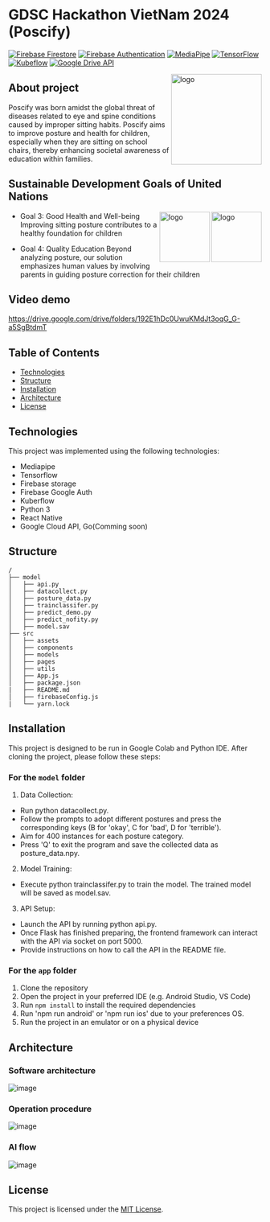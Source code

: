 
# GDSC Hackathon VietNam 2024 (Poscify)

[![Firebase Firestore](https://img.shields.io/badge/Firebase-Firestore-blue?logo=firebase)](https://firebase.google.com/docs/firestore)
[![Firebase Authentication](https://img.shields.io/badge/Firebase-Authentication-orange?logo=firebase)](https://firebase.google.com/docs/auth)
[![MediaPipe](https://img.shields.io/badge/MediaPipe-Visit-blue?style=flat-square&logo=mediapipe)](https://mediapipe.dev/)
[![TensorFlow](https://img.shields.io/badge/TensorFlow-Explore-orange?style=flat-square&logo=tensorflow)](https://www.tensorflow.org/)
[![Kubeflow](https://img.shields.io/badge/Kubeflow-Discover-brightgreen?style=flat-square&logo=kubeflow)](https://www.kubeflow.org/)
[![Google Drive API](https://img.shields.io/badge/Google%20Drive%20API-Documentation-yellow?style=flat-square&logo=google-drive)](https://developers.google.com/drive)




<img align="right" width="180" alt="logo" src="https://github.com/hungmeomeo/poscify-mobile/assets/95847972/c59b1fa6-8696-4f81-9aba-a63fe891848e">

## About project
Poscify was born amidst the global threat of diseases related to eye and spine conditions caused by improper sitting habits. Poscify aims to improve posture and health for children, especially when they are sitting on school chairs, thereby enhancing societal awareness of education within families.
## Sustainable Development Goals of United Nations

<img align="right" width="100" alt="logo" src="https://github.com/hungmeomeo/poscify-mobile/assets/95847972/376699e3-3004-454b-9708-23fb77820f0f">
<img align="right" width="100" alt="logo" src="https://github.com/hungmeomeo/poscify-mobile/assets/95847972/8ab286ae-410f-4ebf-b501-e8edf581ff5a">




- Goal 3: Good Health and Well-being
Improving sitting posture contributes to a healthy foundation for children

- Goal 4: Quality Education 
Beyond analyzing posture, our solution emphasizes human values by involving parents in guiding posture correction for their children


## Video demo

https://drive.google.com/drive/folders/192E1hDc0UwuKMdJt3oqG_G-a5SgBtdmT







## Table of Contents
- [Technologies](#technologies)
- [Structure](#structure)
- [Installation](#installation)
- [Architecture](#architecture)
- [License](#license)

## Technologies 
This project was implemented using the following technologies:
- Mediapipe
- Tensorflow
- Firebase storage
- Firebase Google Auth
- Kuberflow
- Python 3
- React Native
- Google Cloud API, Go(Comming soon)


## Structure

```text
/
├── model
│   ├── api.py
│   ├── datacollect.py
│   ├── posture_data.py
│   ├── trainclassifer.py
│   ├── predict_demo.py
│   ├── predict_nofity.py
│   ├── model.sav
├── src
│   ├── assets
│   ├── components
│   ├── models
│   ├── pages
│   ├── utils
│   ├── App.js
│   ├── package.json
|   ├── README.md
│   ├── firebaseConfig.js
|   └── yarn.lock
```


## Installation
This project is designed to be run in Google Colab and Python IDE. After cloning the project, please follow these steps:

### For the `model` folder
1. Data Collection:

- Run python datacollect.py.
- Follow the prompts to adopt different postures and press the corresponding keys (B for 'okay', C for 'bad', D for 'terrible').
- Aim for 400 instances for each posture category.
- Press 'Q' to exit the program and save the collected data as posture_data.npy.
2. Model Training:

- Execute python trainclassifer.py to train the model. The trained model will be saved as model.sav.
3. API Setup:

- Launch the API by running python api.py.
- Once Flask has finished preparing, the frontend framework can interact with the API via socket on port 5000.
- Provide instructions on how to call the API in the README file.

### For the `app` folder
1. Clone the repository
2. Open the project in your preferred IDE (e.g. Android Studio, VS Code)
3. Run `npm install` to install the required dependencies
4. Run 'npm run android' or 'npm run ios' due to your preferences OS.
5. Run the project in an emulator or on a physical device

## Architecture
### Software architecture
![image](https://github.com/hungmeomeo/poscify-mobile/assets/95847972/895abed7-b0dd-485d-a025-50df60d6b629)
### Operation procedure
![image](https://github.com/hungmeomeo/poscify-mobile/assets/95847972/03284e75-cf01-48b4-8532-7a27e7d49be7)
### AI flow
![image](https://github.com/hungmeomeo/poscify-mobile/assets/95847972/6219dfaa-b0a5-4c09-b630-716ac4f204a2)



## License
This project is licensed under the [MIT License](https://opensource.org/licenses/MIT).
